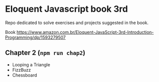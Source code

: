 # Eloquent Javascript book 3rd

Repo dedicated to solve exercises and projects suggested in the book.

Book <https://www.amazon.com.br/Eloquent-JavaScript-3rd-Introduction-Programming/dp/1593279507>

## Chapter 2 (`npm run chap2`)

- Looping a Triangle
- FizzBuzz
- Chessboard
